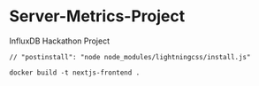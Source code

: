 # Server-Metrics-Project
InfluxDB Hackathon Project




    // "postinstall": "node node_modules/lightningcss/install.js"

    docker build -t nextjs-frontend .